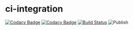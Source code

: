 # ci-integration

[![Codacy Badge](https://api.codacy.com/project/badge/Grade/901c8e39b56145e188ca33c1425c2566)](https://app.codacy.com/gh/julenminer/ci-integration?utm_source=github.com&utm_medium=referral&utm_content=julenminer/ci-integration&utm_campaign=Badge_Grade)
[![Codacy Badge](https://api.codacy.com/project/badge/Coverage/901c8e39b56145e188ca33c1425c2566)](https://www.codacy.com/gh/julenminer/ci-integration?utm_source=github.com&utm_medium=referral&utm_content=julenminer/ci-integration&utm_campaign=Badge_Coverage)
[![Build Status](https://travis-ci.org/julenminer/ci-integration.svg?branch=master)](https://travis-ci.org/julenminer/ci-integration)
![Publish](https://github.com/julenminer/ci-integration/workflows/Maven%20Package/badge.svg)
